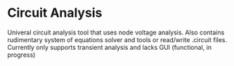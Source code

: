 # Circuit Analysis
Univeral circuit analysis tool that uses node voltage analysis. Also contains rudimentary system of equations solver and tools or read/write .circuit files.
Currently only supports transient analysis and lacks GUI
(functional, in progress)
